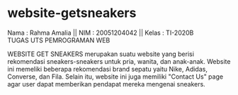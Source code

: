 # website-getsneakers
Nama  : Rahma Amalia 
|| NIM   : 20051204042 
|| Kelas : TI-2020B  
TUGAS UTS PEMROGRAMAN WEB

WEBSITE GET SNEAKERS merupakan suatu website yang berisi rekomendasi sneakers-sneakers untuk pria, wanita, dan anak-anak.
Website ini memeliki beberapa rekomendasi brand sepatu yaitu Nike, Adidas, Converse, dan Fila.
Selain itu, website ini juga memiliki "Contact Us" page agar user dapat memberikan pendapat mereka mengenai sneakers.
